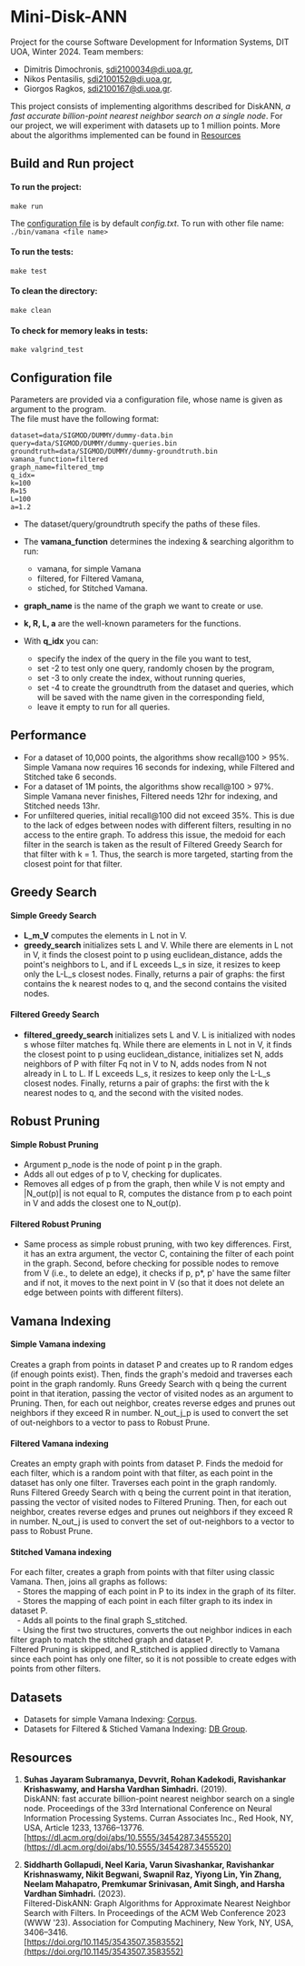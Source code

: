 # Mini-Disk-ANN

Project for the course Software Development for Information Systems, DIT UOA, Winter 2024.
Team members:

* Dimitris Dimochronis, [sdi2100034@di.uoa.gr](mailto:sdi2100034@di.uoa.gr),
* Nikos Pentasilis, [sdi2100152@di.uoa.gr](mailto:sdi2100152@di.uoa.gr),
* Giorgos Ragkos, [sdi2100167@di.uoa.gr](mailto:sdi2100167@di.uoa.gr).

This project consists of implementing algorithms described for DiskANN, <em>a fast accurate billion-point nearest neighbor search on a
single node</em>. For our project, we will experiment with datasets up to 1 million points. More about the algorithms implemented can be found in [Resources](#resources)


## Build and Run project

#### To **run** the project:

```
make run
```
The [configuration file](#configuration-file) is by default <em>config.txt</em>.
To run with other file name: ```./bin/vamana <file name>```

#### To run the **tests**:

```
make test
```

#### To **clean** the directory:

```
make clean
```

#### To check for memory leaks in tests:

```
make valgrind_test
```

## Configuration file

Parameters are provided via a configuration file, whose name is given as argument to the program.<br/>
The file must have the following format:

```
dataset=data/SIGMOD/DUMMY/dummy-data.bin
query=data/SIGMOD/DUMMY/dummy-queries.bin
groundtruth=data/SIGMOD/DUMMY/dummy-groundtruth.bin
vamana_function=filtered
graph_name=filtered_tmp
q_idx=
k=100
R=15
L=100
a=1.2
```

* The dataset/query/groundtruth specify the paths of these files.
* The <b>vamana\_function</b> determines the indexing & searching algorithm to run:

  * vamana, for simple Vamana
  * filtered, for Filtered Vamana,
  * stiched, for Stitched Vamana.
* <b>graph\_name</b> is the name of the graph we want to create or use.
* <b>k, R, L, a</b> are the well-known parameters for the functions.
* With <b>q\_idx</b> you can:

  * specify the index of the query in the file you want to test,
  * set -2 to test only one query, randomly chosen by the program,
  * set -3 to only create the index, without running queries,
  * set -4 to create the groundtruth from the dataset and queries, which will be saved with the name given in the corresponding field,
  * leave it empty to run for all queries.

## Performance

- For a dataset of 10,000 points, the algorithms show recall\@100 > 95%. Simple Vamana now requires 16 seconds for indexing, while Filtered and Stitched take 6 seconds.<br/>
- For a dataset of 1M points, the algorithms show recall\@100 > 97%. Simple Vamana never finishes, Filtered needs 12hr for indexing, and Stitched needs 13hr.<br/>
- For unfiltered queries, initial recall\@100 did not exceed 35%. This is due to the lack of edges between nodes with different filters, resulting in no access to the entire graph. To address this issue, the medoid for each filter in the search is taken as the result of Filtered Greedy Search for that filter with k = 1.
Thus, the search is more targeted, starting from the closest point for that filter.

## Greedy Search

#### Simple Greedy Search

* **L\_m\_V** computes the elements in L not in V.
* **greedy\_search** initializes sets L and V. While there are elements in L not in V, it finds the closest point to p using euclidean\_distance, adds the point's neighbors to L, and if L exceeds L\_s in size, it resizes to keep only the L-L\_s closest nodes. Finally, returns a pair of graphs: the first contains the k nearest nodes to q, and the second contains the visited nodes.

#### Filtered Greedy Search

* **filtered\_greedy\_search** initializes sets L and V. L is initialized with nodes s whose filter matches fq. While there are elements in L not in V, it finds the closest point to p using euclidean\_distance, initializes set N, adds neighbors of P with filter Fq not in V to N, adds nodes from N not already in L to L. If L exceeds L\_s, it resizes to keep only the L-L\_s closest nodes. Finally, returns a pair of graphs: the first with the k nearest nodes to q, and the second with the visited nodes.

## Robust Pruning

#### Simple Robust Pruning

* Argument p\_node is the node of point p in the graph.
* Adds all out edges of p to V, checking for duplicates.
* Removes all edges of p from the graph, then while V is not empty and |N\_out(p)| is not equal to R, computes the distance from p to each point in V and adds the closest one to N\_out(p).

#### Filtered Robust Pruning

* Same process as simple robust pruning, with two key differences. First, it has an extra argument, the vector<int> C, containing the filter of each point in the graph. Second, before checking for possible nodes to remove from V (i.e., to delete an edge), it checks if p, p\*, p' have the same filter and if not, it moves to the next point in V (so that it does not delete an edge between points with different filters).

## Vamana Indexing

#### Simple Vamana indexing

Creates a graph from points in dataset P and creates up to R random edges (if enough points exist). Then, finds the graph's medoid and traverses each point in the graph randomly. Runs Greedy Search with q being the current point in that iteration, passing the vector of visited nodes as an argument to Pruning. Then, for each out neighbor, creates reverse edges and prunes out neighbors if they exceed R in number. N\_out\_j\_p is used to convert the set of out-neighbors to a vector to pass to Robust Prune.

#### Filtered Vamana indexing

Creates an empty graph with points from dataset P. Finds the medoid for each filter, which is a random point with that filter, as each point in the dataset has only one filter. Traverses each point in the graph randomly. Runs Filtered Greedy Search with q being the current point in that iteration, passing the vector of visited nodes to Filtered Pruning. Then, for each out neighbor, creates reverse edges and prunes out neighbors if they exceed R in number. N\_out\_j is used to convert the set of out-neighbors to a vector to pass to Robust Prune.

#### Stitched Vamana indexing

For each filter, creates a graph from points with that filter using classic Vamana. Then, joins all graphs as follows:<br/>
   - Stores the mapping of each point in P to its index in the graph of its filter.<br/>
   - Stores the mapping of each point in each filter graph to its index in dataset P.<br/>
   - Adds all points to the final graph S\_stitched.<br/>
   - Using the first two structures, converts the out neighbor indices in each filter graph to match the stitched graph and dataset P.<br/>
Filtered Pruning is skipped, and R\_stitched is applied directly to Vamana since each point has only one filter, so it is not possible to create edges with points from other filters.

## Datasets

* Datasets for simple Vamana Indexing: [Corpus](http://corpus-texmex.irisa.fr/).<br/>
* Datasets for Filtered & Stiched Vamana Indexing: [DB Group](https://dbgroup.cs.tsinghua.edu.cn/sigmod2024/task.shtml?content=datasets).

## Resources

1. **Suhas Jayaram Subramanya, Devvrit, Rohan Kadekodi, Ravishankar Krishaswamy, and Harsha Vardhan Simhadri.** (2019).  
   DiskANN: fast accurate billion-point nearest neighbor search on a single node. Proceedings of the 33rd International Conference on Neural Information Processing Systems. Curran Associates Inc., Red Hook, NY, USA, Article 1233, 13766–13776.  
   [https://dl.acm.org/doi/abs/10.5555/3454287.3455520](https://dl.acm.org/doi/abs/10.5555/3454287.3455520)

2. **Siddharth Gollapudi, Neel Karia, Varun Sivashankar, Ravishankar Krishnaswamy, Nikit Begwani, Swapnil Raz, Yiyong Lin, Yin Zhang, Neelam Mahapatro, Premkumar Srinivasan, Amit Singh, and Harsha Vardhan Simhadri.** (2023).  
   Filtered-DiskANN: Graph Algorithms for Approximate Nearest Neighbor Search with Filters. In Proceedings of the ACM Web Conference 2023 (WWW '23). Association for Computing Machinery, New York, NY, USA, 3406–3416.  
   [https://doi.org/10.1145/3543507.3583552](https://doi.org/10.1145/3543507.3583552)

